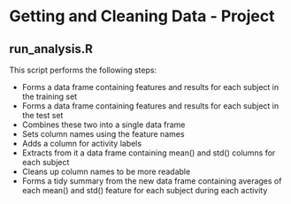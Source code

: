 Getting and Cleaning Data - Project
===================================


run_analysis.R
--------------


This script performs the following steps:
* Forms a data frame containing features and results for each subject in the training set
* Forms a data frame containing features and results for each subject in the test set
* Combines these two into a single data frame
* Sets column names using the feature names
* Adds a column for activity labels
* Extracts from it a data frame containing mean() and std() columns for each subject
* Cleans up column names to be more readable
* Forms a tidy summary from the new data frame containing averages of each mean() and std() feature for each subject during each activity
